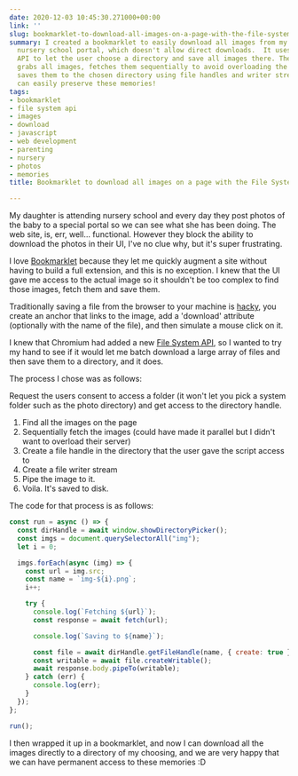 ```yaml
---
date: 2020-12-03 10:45:30.271000+00:00
link: ''
slug: bookmarklet-to-download-all-images-on-a-page-with-the-file-system-api
summary: I created a bookmarklet to easily download all images from my daughter's
  nursery school portal, which doesn't allow direct downloads.  It uses the File System
  API to let the user choose a directory and save all images there. The bookmarklet
  grabs all images, fetches them sequentially to avoid overloading the server, and
  saves them to the chosen directory using file handles and writer streams. Now I
  can easily preserve these memories!
tags:
- bookmarklet
- file system api
- images
- download
- javascript
- web development
- parenting
- nursery
- photos
- memories
title: Bookmarklet to download all images on a page with the File System API

---
```


My daughter is attending nursery school and every day they post photos of the baby to a special portal so we can see what she has been doing. The web site, is, err, well... functional. However they block the ability to download the photos in their UI, I've no clue why, but it's super frustrating.

I love [Bookmarklet](/tags/bookmarklets/) because they let me quickly augment a site without having to build a full extension, and this is no exception. I knew that the UI gave me access to the actual image so it shouldn't be too complex to find those images, fetch them and save them.

Traditionally saving a file from the browser to your machine is [hacky](https://www.youtube.com/watch?v=rXLNC8yCRnw&amp;feature=player_detailpage#t=280s), you create an anchor that links to the image, add a 'download' attribute (optionally with the name of the file), and then simulate a mouse click on it.&nbsp;&nbsp;

I knew that Chromium had added a new [File System API](https://web.dev/file-system-access/), so I wanted to try my hand to see if it would let me batch download a large array of files and then save them to a directory, and it does.

The process I chose was as follows:


 Request the users consent to access a folder (it won't let you pick a system folder such as the photo directory) and get access to the directory handle.
1. Find all the images on the page
1. Sequentially fetch the images (could have made it parallel but I didn't want to overload their server)
1. Create a file handle in the directory that the user gave the script access to
1. Create a file writer stream
1. Pipe the image to it.
1. Voila. It's saved to disk.


The code for that process is as follows:

```JavaScript
const run = async () => {
  const dirHandle = await window.showDirectoryPicker();
  const imgs = document.querySelectorAll("img");
  let i = 0;

  imgs.forEach(async (img) => {
    const url = img.src;
    const name = `img-${i}.png`;
    i++;

    try {
      console.log(`Fetching ${url}`);
      const response = await fetch(url);

      console.log(`Saving to ${name}`);

      const file = await dirHandle.getFileHandle(name, { create: true });
      const writable = await file.createWritable();
      await response.body.pipeTo(writable);
    } catch (err) {
      console.log(err);
    }
  });
};

run();
```

I then wrapped it up in a bookmarklet, and now I can download all the images directly to a directory of my choosing, and we are very happy that we can have permanent access to these memories :D

